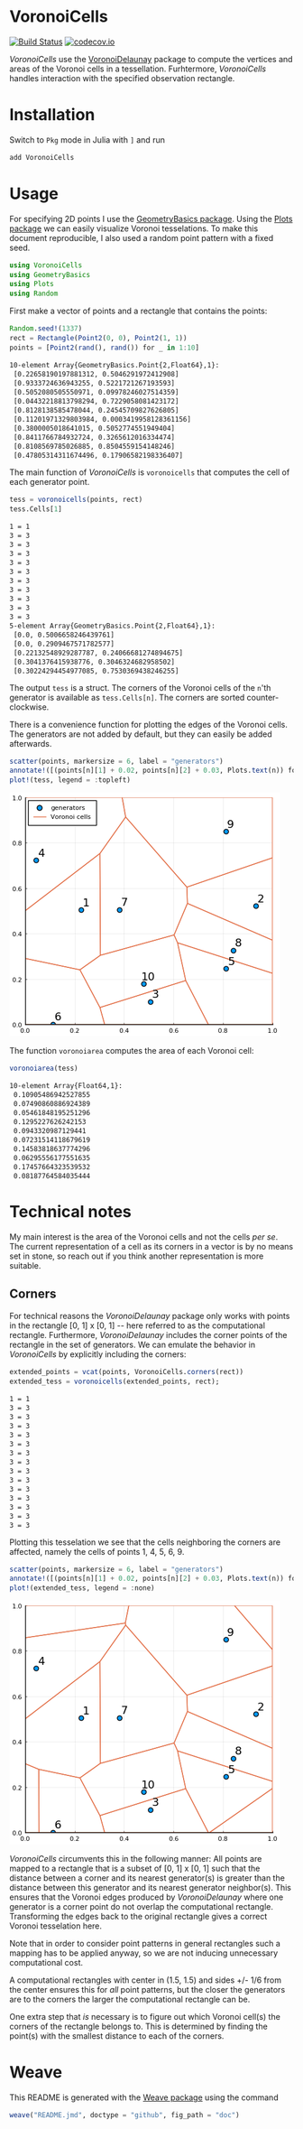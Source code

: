 VoronoiCells
============

[![Build Status](https://travis-ci.org/JuliaGeometry/VoronoiCells.jl.svg?branch=master)](https://travis-ci.org/JuliaGeometry/VoronoiCells.jl)
[![codecov.io](https://codecov.io/github/JuliaGeometry/VoronoiCells.jl/coverage.svg?branch=master)](https://codecov.io/github/JuliaGeometry/VoronoiCells.jl?branch=master)

*VoronoiCells* use the [VoronoiDelaunay](https://github.com/JuliaGeometry/VoronoiDelaunay.jl) package to compute the vertices and areas of the Voronoi cells in a tessellation.
Furhtermore, *VoronoiCells* handles interaction with the specified observation rectangle.


# Installation

Switch to `Pkg` mode in Julia with `]` and run

```julia
add VoronoiCells
```




# Usage

For specifying 2D points I use the [GeometryBasics package](https://github.com/JuliaGeometry/GeometryBasics.jl).
Using the [Plots package](https://github.com/JuliaPlots/Plots.jl) we can easily visualize Voronoi tesselations.
To make this document reproducible, I also used a random point pattern with a fixed seed.

```julia
using VoronoiCells
using GeometryBasics
using Plots
using Random
```





First make a vector of points and a rectangle that contains the points:

```julia
Random.seed!(1337)
rect = Rectangle(Point2(0, 0), Point2(1, 1))
points = [Point2(rand(), rand()) for _ in 1:10]
```

```
10-element Array{GeometryBasics.Point{2,Float64},1}:
 [0.22658190197881312, 0.5046291972412908]
 [0.9333724636943255, 0.5221721267193593]
 [0.5052080505550971, 0.09978246027514359]
 [0.04432218813798294, 0.7229058081423172]
 [0.8128138585478044, 0.24545709827626805]
 [0.11201971329803984, 0.0003419958128361156]
 [0.3800005018641015, 0.5052774551949404]
 [0.8411766784932724, 0.3265612016334474]
 [0.8108569785026885, 0.8504559154148246]
 [0.47805314311674496, 0.17906582198336407]
```





The main function of *VoronoiCells* is `voronoicells` that computes the cell of each generator point.

```julia
tess = voronoicells(points, rect)
tess.Cells[1]
```

```
1 = 1
3 = 3
3 = 3
3 = 3
3 = 3
3 = 3
3 = 3
3 = 3
3 = 3
3 = 3
3 = 3
5-element Array{GeometryBasics.Point{2,Float64},1}:
 [0.0, 0.5006658246439761]
 [0.0, 0.2909467571782577]
 [0.22132548929287787, 0.24066681274894675]
 [0.3041376415938776, 0.3046324682958502]
 [0.30224294454977085, 0.7530369438246255]
```





The output `tess` is a struct.
The corners of the Voronoi cells of the `n`'th generator is available as `tess.Cells[n]`.
The corners are sorted counter-clockwise.

There is a convenience function for plotting the edges of the Voronoi cells.
The generators are not added by default, but they can easily be added afterwards.

```julia
scatter(points, markersize = 6, label = "generators")
annotate!([(points[n][1] + 0.02, points[n][2] + 0.03, Plots.text(n)) for n in 1:10])
plot!(tess, legend = :topleft)
```

![](doc/README_tesselation.png_1.png)



The function `voronoiarea` computes the area of each Voronoi cell:

```julia
voronoiarea(tess)
```

```
10-element Array{Float64,1}:
 0.10905486942527855
 0.07490860886924389
 0.05461848195251296
 0.1295227626242153
 0.0943320987129441
 0.07231514118679619
 0.14583818637774296
 0.06295556177551635
 0.17457664323539532
 0.08187764584035444
```






# Technical notes

My main interest is the area of the Voronoi cells and not the cells *per se*. 
The current representation of a cell as its corners in a vector is by no means set in stone, so reach out if you think another representation is more suitable.


## Corners

For technical reasons the *VoronoiDelaunay* package only works with points in the rectangle [0, 1] x [0, 1] -- here referred to as the computational rectangle.
Furthermore, *VoronoiDelaunay* includes the corner points of the rectangle in the set of generators.
We can emulate the behavior in *VoronoiCells* by explicitly including the corners:

```julia
extended_points = vcat(points, VoronoiCells.corners(rect))
extended_tess = voronoicells(extended_points, rect);
```

```
1 = 1
3 = 3
3 = 3
3 = 3
3 = 3
3 = 3
3 = 3
3 = 3
3 = 3
3 = 3
3 = 3
3 = 3
3 = 3
3 = 3
3 = 3
```





Plotting this tesselation we see that the cells neighboring the corners are affected, namely the cells of points 1, 4, 5, 6, 9.

```julia
scatter(points, markersize = 6, label = "generators")
annotate!([(points[n][1] + 0.02, points[n][2] + 0.03, Plots.text(n)) for n in 1:10])
plot!(extended_tess, legend = :none)
```

![](doc/README_tesselation_with_corners.png_1.png)



*VoronoiCells* circumvents this in the following manner:
All points are mapped to a rectangle that is a subset of [0, 1] x [0, 1] such that the distance between a corner and its nearest generator(s) is greater than the distance between this generator and its nearest generator neighbor(s).
This ensures that the Voronoi edges produced by *VoronoiDelaunay* where one generator is a corner point do not overlap the computational rectangle.
Transforming the edges back to the original rectangle gives a correct Voronoi tesselation here.

Note that in order to consider point patterns in general rectangles such a mapping has to be applied anyway, so we are not inducing unnecessary computational cost.

A computational rectangles with center in (1.5, 1.5) and sides +/- 1/6 from the center ensures this for *all* point patterns, but the closer the generators are to the corners the larger the computational rectangle can be.

One extra step that *is* necessary is to figure out which Voronoi cell(s) the corners of the rectangle belongs to.
This is determined by finding the point(s) with the smallest distance to each of the corners.


# Weave

This README is generated with the [Weave package](https://github.com/JunoLab/Weave.jl) using the command

```julia
weave("README.jmd", doctype = "github", fig_path = "doc")
```
